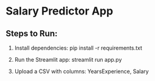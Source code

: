 # Salary Predictor App

## Steps to Run:
1. Install dependencies:
   pip install -r requirements.txt

2. Run the Streamlit app:
   streamlit run app.py

3. Upload a CSV with columns:
   YearsExperience, Salary
